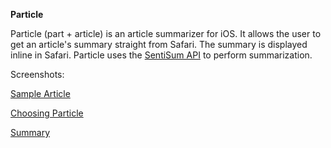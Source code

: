 <b>Particle</b>

Particle (part + article) is an article summarizer for iOS. It allows the user to get an article's summary straight from Safari. The summary is displayed inline in Safari. 
Particle uses the <a href="https://sentisum.3scale.net/">SentiSum API</a> to perform summarization.

Screenshots:

[Sample Article](./Article.png)

[Choosing Particle](./PickParticle.png)

[Summary](./ParticleSummary.png)
